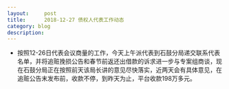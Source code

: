 ```yaml
---
layout:     post
title:      2018-12-27 债权人代表工作动态
category: blog
description: 
---
```


* 按照12-26日代表会议商量的工作，今天上午派代表到石鼓分局递交联系代表名单，并将追赃挽损公告和春节前返还出借款的诉求进一步与专案组商谈，现在石鼓分局正在按照前天该局长讲的意见尽快落实，近两天会有具体意见，在追赃公告末发布前，收款不停，到昨天为止，平台收款198万多元。

> 

